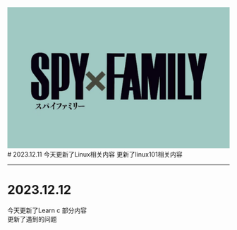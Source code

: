 <img src="./2.jpg" style="zoom: 50%;" />
# 2023.12.11    
今天更新了Linux相关内容  
更新了linux101相关内容  
	
***
# 2023.12.12  
今天更新了Learn c 部分内容  
更新了遇到的问题  
